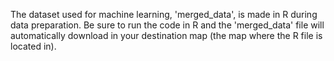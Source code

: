 The dataset used for machine learning, 'merged_data', is made in R during data preparation. Be sure to run the code in R and the 'merged_data' file will automatically download in your destination map (the map where the R file is located in).
